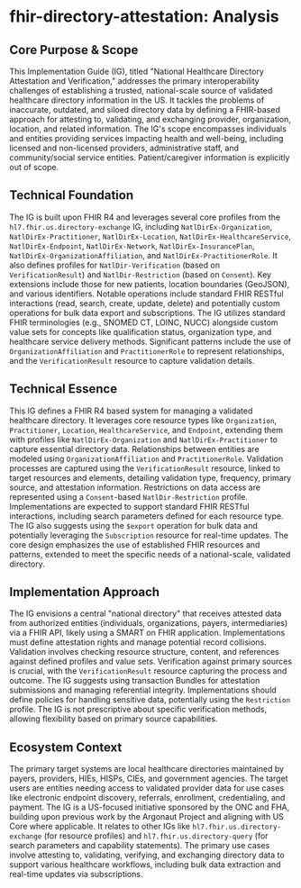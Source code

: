 # fhir-directory-attestation: Analysis

## Core Purpose & Scope

This Implementation Guide (IG), titled "National Healthcare Directory Attestation and Verification," addresses the primary interoperability challenges of establishing a trusted, national-scale source of validated healthcare directory information in the US. It tackles the problems of inaccurate, outdated, and siloed directory data by defining a FHIR-based approach for attesting to, validating, and exchanging provider, organization, location, and related information. The IG's scope encompasses individuals and entities providing services impacting health and well-being, including licensed and non-licensed providers, administrative staff, and community/social service entities. Patient/caregiver information is explicitly out of scope.

## Technical Foundation

The IG is built upon FHIR R4 and leverages several core profiles from the `hl7.fhir.us.directory-exchange` IG, including `NatlDirEx-Organization`, `NatlDirEx-Practitioner`, `NatlDirEx-Location`, `NatlDirEx-HealthcareService`, `NatlDirEx-Endpoint`, `NatlDirEx-Network`, `NatlDirEx-InsurancePlan`, `NatlDirEx-OrganizationAffiliation`, and `NatlDirEx-PractitionerRole`. It also defines profiles for `NatlDir-Verification` (based on `VerificationResult`) and `NatlDir-Restriction` (based on `Consent`). Key extensions include those for new patients, location boundaries (GeoJSON), and various identifiers. Notable operations include standard FHIR RESTful interactions (read, search, create, update, delete) and potentially custom operations for bulk data export and subscriptions. The IG utilizes standard FHIR terminologies (e.g., SNOMED CT, LOINC, NUCC) alongside custom value sets for concepts like qualification status, organization type, and healthcare service delivery methods. Significant patterns include the use of `OrganizationAffiliation` and `PractitionerRole` to represent relationships, and the `VerificationResult` resource to capture validation details.

## Technical Essence

This IG defines a FHIR R4 based system for managing a validated healthcare directory. It leverages core resource types like `Organization`, `Practitioner`, `Location`, `HealthcareService`, and `Endpoint`, extending them with profiles like `NatlDirEx-Organization` and `NatlDirEx-Practitioner` to capture essential directory data. Relationships between entities are modeled using `OrganizationAffiliation` and `PractitionerRole`.  Validation processes are captured using the `VerificationResult` resource, linked to target resources and elements, detailing validation type, frequency, primary source, and attestation information. Restrictions on data access are represented using a `Consent`-based `NatlDir-Restriction` profile. Implementations are expected to support standard FHIR RESTful interactions, including search parameters defined for each resource type. The IG also suggests using the `$export` operation for bulk data and potentially leveraging the `Subscription` resource for real-time updates. The core design emphasizes the use of established FHIR resources and patterns, extended to meet the specific needs of a national-scale, validated directory.

## Implementation Approach

The IG envisions a central "national directory" that receives attested data from authorized entities (individuals, organizations, payers, intermediaries) via a FHIR API, likely using a SMART on FHIR application. Implementations must define attestation rights and manage potential record collisions. Validation involves checking resource structure, content, and references against defined profiles and value sets. Verification against primary sources is crucial, with the `VerificationResult` resource capturing the process and outcome. The IG suggests using transaction Bundles for attestation submissions and managing referential integrity. Implementations should define policies for handling sensitive data, potentially using the `Restriction` profile. The IG is not prescriptive about specific verification methods, allowing flexibility based on primary source capabilities.

## Ecosystem Context

The primary target systems are local healthcare directories maintained by payers, providers, HIEs, HISPs, CIEs, and government agencies. The target users are entities needing access to validated provider data for use cases like electronic endpoint discovery, referrals, enrollment, credentialing, and payment. The IG is a US-focused initiative sponsored by the ONC and FHA, building upon previous work by the Argonaut Project and aligning with US Core where applicable. It relates to other IGs like `hl7.fhir.us.directory-exchange` (for resource profiles) and `hl7.fhir.us.directory-query` (for search parameters and capability statements). The primary use cases involve attesting to, validating, verifying, and exchanging directory data to support various healthcare workflows, including bulk data extraction and real-time updates via subscriptions.
